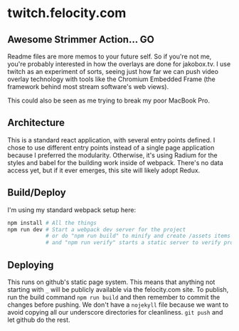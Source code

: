# twitch.felocity.com
## Awesome Strimmer Action... GO

Readme files are more memos to your future self. So if you're not me, you're probably interested in how the overlays are done for jakobox.tv. I use twitch as an experiment of sorts, seeing just how far we can push video overlay technology with tools like the Chromium Embedded Frame (the framework behind most stream software's web views).

This could also be seen as me trying to break my poor MacBook Pro.

## Architecture
This is a standard react application, with several entry points defined. I chose to use different entry points instead of a single page application because I preferred the modularity. Otherwise, it's using Radium for the styles and babel for the building work inside of webpack. There's no data access yet, but if it ever emerges, this site will likely adopt Redux.

## Build/Deploy
I'm using my standard webpack setup here:

```bash
npm install # All the things
npm run dev # Start a webpack dev server for the project
            # or do "npm run build" to minify and create /assets items
            # and "npm run verify" starts a static server to verify production builds
```

## Deploying
This runs on github's static page system. This means that anything not starting with `_` will be publicly available via the felocity.com site. To publish, run the build command `npm run build` and then remember to commit the changes before pushing. We don't have a `nojekyll` file because we want to avoid copying all our underscore directories for cleanliness. `git push` and let github do the rest.
